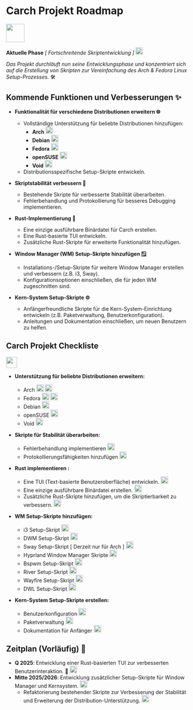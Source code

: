 # Carch Projekt Roadmap 
<img src="https://img.icons8.com/?size=80&id=CBfO8TrnezXC&format=png" width="50" />

**Aktuelle Phase** *[ Fortschreitende Skriptentwicklung ]* <img src="https://cdn-icons-png.flaticon.com/128/4315/4315445.png" width="20" /> 

*Das Projekt durchläuft nun seine Entwicklungsphase und konzentriert sich auf die Erstellung von Skripten zur Vereinfachung des Arch & Fedora Linux Setup-Prozesses.* 🛠️

## Kommende Funktionen und Verbesserungen ✨

- **Funktionalität für verschiedene Distributionen erweitern 🌐**
   - Vollständige Unterstützung für beliebte Distributionen hinzufügen:
     - **Arch** <img src="https://img.icons8.com/?size=48&id=uIXgLv5iSlLJ&format=png" width="20" />
     - **Debian** <img src="https://img.icons8.com/?size=48&id=17838&format=png" width="20" /> 
     - **Fedora** <img src="https://img.icons8.com/?size=48&id=ZbBhBW0N2q3D&format=png" width="20" />
     - **openSUSE** <img src="https://cdn0.iconfinder.com/data/icons/flat-round-system/512/opensuse-512.png" width="20" /> 
     - **Void** <img src="https://upload.wikimedia.org/wikipedia/commons/thumb/0/02/Void_Linux_logo.svg/256px-Void_Linux_logo.svg.png" width="20" /> 
   - Distributionsspezifische Setup-Skripte entwickeln.

- **Skriptstabilität verbessern 🔧**
   - Bestehende Skripte für verbesserte Stabilität überarbeiten.
   - Fehlerbehandlung und Protokollierung für besseres Debugging implementieren.

- **Rust-Implementierung 🦀**
  - Eine einzige ausführbare Binärdatei für Carch erstellen. 
  - Eine Rust-basierte TUI entwickeln. 
  - Zusätzliche Rust-Skripte für erweiterte Funktionalität hinzufügen. 

- **Window Manager (WM) Setup-Skripte hinzufügen 🪟**
   - Installations-/Setup-Skripte für weitere Window Manager erstellen und verbessern (z.B. i3, Sway).
   - Konfigurationsoptionen einschließen, die für jeden WM zugeschnitten sind.

- **Kern-System Setup-Skripte ⚙️**
   - Anfängerfreundliche Skripte für die Kern-System-Einrichtung entwickeln (z.B. Paketverwaltung, Benutzerkonfiguration).
   - Anleitungen und Dokumentation einschließen, um neuen Benutzern zu helfen.

## Carch Projekt Checkliste 
<img src="https://cdn-icons-png.flaticon.com/128/8090/8090840.png" width="30" />

- **Unterstützung für beliebte Distributionen erweitern:**

  - Arch <img src="https://img.icons8.com/?size=48&id=uIXgLv5iSlLJ&format=png" width="20" /> <img src="https://cdn-icons-png.flaticon.com/128/190/190411.png" width="20" /> 
  - Fedora <img src="https://img.icons8.com/?size=48&id=ZbBhBW0N2q3D&format=png" width="20" /> <img src="https://cdn-icons-png.flaticon.com/128/190/190411.png" width="20" />
  - Debian <img src="https://cdn-icons-png.flaticon.com/128/190/190406.png" width="20" /> 
  - openSUSE <img src="https://cdn-icons-png.flaticon.com/128/190/190406.png" width="20" />
  - Void <img src="https://cdn-icons-png.flaticon.com/128/190/190406.png" width="20" />

- **Skripte für Stabilität überarbeiten:**

  - Fehlerbehandlung implementieren <img src="https://cdn-icons-png.flaticon.com/128/190/190411.png" width="20" /> 
  - Protokollierungsfähigkeiten hinzufügen <img src="https://cdn-icons-png.flaticon.com/128/190/190411.png" width="20" />

- **Rust implementieren :**

  - Eine TUI (Text-basierte Benutzeroberfläche) entwickeln. <img src="https://cdn-icons-png.flaticon.com/128/190/190411.png" width="20" /> 
  - Eine einzige ausführbare Binärdatei erstellen. <img src="https://cdn-icons-png.flaticon.com/128/190/190411.png" width="20" /> 
  - Zusätzliche Rust-Skripte hinzufügen, um die Skriptierbarkeit zu verbessern. <img src="https://cdn-icons-png.flaticon.com/128/190/190411.png" width="20" />

- **WM Setup-Skripte hinzufügen:**

  - i3 Setup-Skript <img src="https://cdn-icons-png.flaticon.com/128/190/190411.png" width="20" />
  - DWM Setup-Skript <img src="https://cdn-icons-png.flaticon.com/128/190/190411.png" width="20" />
  - Sway Setup-Skript [ Derzeit nur für Arch ] <img src="https://cdn-icons-png.flaticon.com/128/190/190411.png" width="20" />
  - Hyprland Window Manager Skripte <img src="https://cdn-icons-png.flaticon.com/128/190/190411.png" width="20" /> 
  - Bspwm Setup-Skript <img src="https://cdn-icons-png.flaticon.com/128/190/190406.png" width="20" />
  - River Setup-Skript <img src="https://cdn-icons-png.flaticon.com/128/190/190406.png" width="20" />
  - Wayfire Setup-Skript <img src="https://cdn-icons-png.flaticon.com/128/190/190406.png" width="20" />
  - DWL Setup-Skript <img src="https://cdn-icons-png.flaticon.com/128/190/190406.png" width="20" />

- **Kern-System Setup-Skripte erstellen:**
  
  - Benutzerkonfiguration <img src="https://cdn-icons-png.flaticon.com/128/190/190411.png" width="20" />
  - Paketverwaltung <img src="https://cdn-icons-png.flaticon.com/128/190/190411.png" width="20" />
  - Dokumentation für Anfänger <img src="https://cdn-icons-png.flaticon.com/128/190/190411.png" width="20" />

## Zeitplan (Vorläufig) 📅

- **Q 2025**: Entwicklung einer Rust-basierten TUI zur verbesserten Benutzerinteraktion. 🦀 <img src="https://cdn-icons-png.flaticon.com/128/190/190411.png" width="20" />
- **Mitte 2025/2026**: Entwicklung zusätzlicher Setup-Skripte für Window Manager und Kernsystem. <img src="https://cdn-icons-png.flaticon.com/128/190/190406.png" width="20" />
  - Refaktorierung bestehender Skripte zur Verbesserung der Stabilität und Erweiterung der Distribution-Unterstützung. <img src="https://cdn-icons-png.flaticon.com/128/190/190406.png" width="20" />